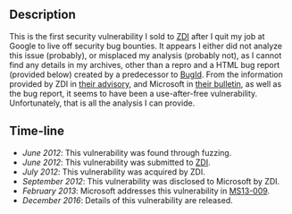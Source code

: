 Description
-----------
This is the first security vulnerability I sold to [ZDI][] after I quit my job
at Google to live off security bug bounties. It appears I either did not
analyze this issue (probably), or misplaced my analysis (probably not), as I
cannot find any details in my archives, other than a repro and a HTML bug
report (provided below) created by a predecessor to [BugId](https://github.com/SkyLined/BugId).
From the information provided by ZDI in [their advisory][ZDI-13-025], and
Microsoft in [their bulletin][MS13-009], as well as the bug report, it seems to
have been a use-after-free vulnerability. Unfortunately, that is all the
analysis I can provide.

Time-line
---------
* *June 2012*: This vulnerability was found through fuzzing.
* *June 2012*: This vulnerability was submitted to [ZDI][].
* *July 2012*: This vulnerability was acquired by ZDI.
* *September 2012*: This vulnerability was disclosed to Microsoft by ZDI.
* *February 2013*: Microsoft addresses this vulnerability in [MS13-009][].
* *December 2016*: Details of this vulnerability are released.

[ZDI]: http://zerodayinitiative.com/
[ZDI-13-025]: http://www.zerodayinitiative.com/advisories/ZDI-13-025/
[MS13-009]: https://technet.microsoft.com/library/security/ms13-009